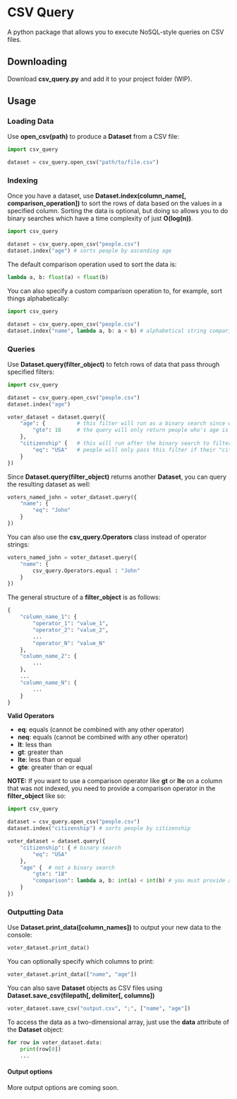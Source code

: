 # CSV Query

A python package that allows you to execute NoSQL-style queries on CSV files.

## Downloading

Download **csv_query.py** and add it to your project folder (WIP).

## Usage

### Loading Data

Use **open_csv(path)** to produce a **Dataset** from a CSV file:
```python
import csv_query

dataset = csv_query.open_csv("path/to/file.csv")
```

### Indexing

Once you have a dataset, use **Dataset.index(column_name[, comparison_operation])** to sort the rows of data based on the values in a specified column. Sorting the data is optional, but doing so allows you to do binary searches which have a time complexity of just **O(log(n))**.
```python
import csv_query

dataset = csv_query.open_csv("people.csv")
dataset.index("age") # sorts people by ascending age
```
The default comparison operation used to sort the data is:
```python
lambda a, b: float(a) < float(b)
```
You can also specify a custom comparison operation to, for example, sort things alphabetically:
```python
import csv_query

dataset = csv_query.open_csv("people.csv")
dataset.index("name", lambda a, b: a < b) # alphabetical string comparisons are built-in in Python
```

### Queries

Use **Dataset.query(filter_object)** to fetch rows of data that pass through specified filters:
```python
import csv_query

dataset = csv_query.open_csv("people.csv")
dataset.index("age")

voter_dataset = dataset.query({
    "age": {          # this filter will run as a binary search since we indexed the data by age
        "gte": 18     # the query will only return people who's age is greater than or equal to 18
    },
    "citizenship" {   # this will run after the binary search to filter the narrowed-down data
        "eq": "USA"   # people will only pass this filter if their "citizenship" field is equal to "USA"
    }
})
```
Since **Dataset.query(filter_object)** returns another **Dataset**, you can query the resulting dataset as well:
```python
voters_named_john = voter_dataset.query({
    "name": {
        "eq": "John"
    }
})
```
You can also use the **csv_query.Operators** class instead of operator strings:
```python
voters_named_john = voter_dataset.query({
    "name": {
        csv_query.Operators.equal : "John"
    }
})
```
The general structure of a **filter_object** is as follows:
```python
{
    "column_name_1": {
        "operator_1": "value_1",
        "operator_2": "value_2",
        ...
        "operator_N": "value_N"
    },
    "column_name_2": {
        ...
    },
    ...
    "column_name_N": {
        ...
    }
}
```


**Valid Operators**
 - **eq**: equals (cannot be combined with any other operator)
 - **neq**: equals (cannot be combined with any other operator)
 - **lt**: less than
 - **gt**: greater than
 - **lte**: less than or equal
 - **gte**: greater than or equal

**NOTE:** If you want to use a comparison operator like **gt** or **lte** on a column that was not indexed, you need to provide a comparison operator in the **filter_object** like so:
```python
import csv_query

dataset = csv_query.open_csv("people.csv")
dataset.index("citizenship") # sorts people by citizenship

voter_dataset = dataset.query({
    "citizenship": { # binary search
        "eq": "USA"
    },
    "age" {  # not a binary search
        "gte": "18"
        "comparison": lambda a, b: int(a) < int(b) # you must provide a comparison lambda that returns true if a < b
    }
})
```

### Outputting Data

Use **Dataset.print_data([column_names])** to output your new data to the console:
```python
voter_dataset.print_data()
```
You can optionally specify which columns to print:
```python
voter_dataset.print_data(["name", "age"])
```
You can also save **Dataset** objects as CSV files using **Dataset.save_csv(filepath[, delimiter[, columns])**
```python
voter_dataset.save_csv("output.csv", ";", ["name", "age"])
```
To access the data as a two-dimensional array, just use the **data** attribute of the **Dataset** object:
```python
for row in voter_dataset.data:
    print(row[0])
    ...
```

#### Output options

More output options are coming soon.
